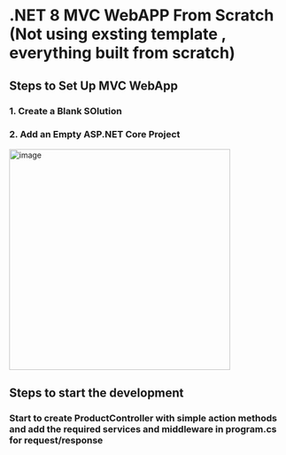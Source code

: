# .NET 8 MVC WebAPP From Scratch (Not using exsting template , everything built from scratch)

## Steps to Set Up MVC WebApp

### 1. Create a Blank SOlution
### 2. Add an Empty ASP.NET Core Project

  <img width="399" alt="image" src="https://github.com/user-attachments/assets/2cfbc970-e20a-4db8-90d3-c9802288f14f" />


## Steps to start the development 

### Start to create ProductController with simple action methods and add the required services and middleware in program.cs for request/response 
